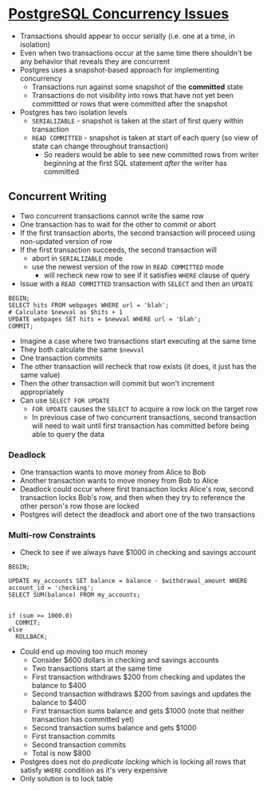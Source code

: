 # [PostgreSQL Concurrency Issues](https://www.postgresql.org/files/developer/concurrency.pdf)

* Transactions should appear to occur serially (i.e. one at a time, in isolation)
* Even when two transactions occur at the same time there shouldn't be any behavior that reveals they are concurrent
* Postgres uses a snapshot-based approach for implementing concurrency
  * Transactions run against some snapshot of the **committed** state
  * Transactions do not visibility into rows that have not yet been committted or rows that were committed after the snapshot
* Postgres has two isolation levels
  * `SERIALIZABLE` - snapshot is taken at the start of first query within transaction
  * `READ COMMITTED` - snapshot is taken at start of each query (so view of state can change throughout transaction)
    * So readers would be able to see new committed rows from writer beginning at the first SQL statement _after_ the writer has committed

## Concurrent Writing

* Two concurrent transactions cannot write the same row
* One transaction has to wait for the other to commit or abort
* If the first transaction aborts, the second transaction will proceed using non-updated version of row
* If the first transaction succeeds, the second transaction will
  * abort in `SERIALIZABLE` mode
  * use the newest version of the row in `READ COMMITTED` mode
    * will recheck new row to see if it satisfies `WHERE` clause of query
* Issue with a `READ COMMITTED` transaction with `SELECT` and then an `UPDATE`

```psql
BEGIN;
SELECT hits FROM webpages WHERE url = 'blah';
# Calculate $newval as $hits + 1
UPDATE webpages SET hits = $newval WHERE url = 'blah';
COMMIT;
```

* Imagine a case where two transactions start executing at the same time
* They both calculate the same `$newval`
* One transaction commits
* The other transaction will recheck that row exists (it does, it just has the same value)
* Then the other transaction will commit but won't increment appropriately
* Can use `SELECT FOR UPDATE`
  * `FOR UPDATE` causes the `SELECT` to acquire a row lock on the target row
  * In previous case of two concurrent transactions, second transaction will need to wait until first transaction has committed before being able to query the data

### Deadlock

* One transaction wants to move money from Alice to Bob
* Another transaction wants to move money from Bob to Alice
* Deadlock could occur where first transaction locks Alice's row, second transaction locks Bob's row, and then when they try to reference the other person's row those are locked
* Postgres will detect the deadlock and abort one of the two transactions

### Multi-row Constraints

* Check to see if we always have $1000 in checking and savings account

```psql
BEGIN;

UPDATE my_accounts SET balance = balance - $withdrawal_amount WHERE account_id = 'checking';
SELECT SUM(balance) FROM my_accounts;


if (sum >= 1000.0)
  COMMIT;
else
  ROLLBACK;
```

* Could end up moving too much money
  * Consider $600 dollars in checking and savings accounts
  * Two transactions start at the same time
  * First transaction withdraws $200 from checking and updates the balance to $400
  * Second transaction withdraws $200 from savings and updates the balance to $400
  * First transaction sums balance and gets $1000 (note that neither transaction has committed yet)
  * Second transaction sums balance and gets $1000
  * First transaction commits
  * Second transaction commits
  * Total is now $800
* Postgres does not do _predicate locking_ which is locking all rows that satisfy `WHERE` condition as it's very expensive
* Only solution is to lock table 

